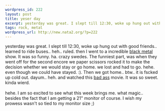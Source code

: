 ```yaml
--- 
wordpress_id: 222
layout: post
title: yeser day
excerpt: yesterday was great. I slept till 12:30, woke up hung out with good friends.. learned to ride buses.. heh.. ruled. then I went to a incredible black metal show. It was so funny. ha. crazy swedes. The funniest part, was when they went off for the second encore we paper scissors rocked it to make the decision whether we would stay or go home. we lost and h...
tags: rock, metal
wordpress_url: http://new.nata2.org/?p=222
---
```

yesterday was great. I slept till 12:30, woke up hung out with good friends.. learned to ride buses.. heh.. ruled. then I went to a incredible <a href="http://www.dimmu-borgir.com/">black metal</a> show. It was so funny. ha. crazy swedes. The funniest part, was when they went off for the second encore we paper scissors rocked it to make the decision whether we would stay or go home. we lost and had to go. hehe. even though we could have stayed. :). Then we got home.. btw.. it is fscked up cold out. dayum.. heh. and watched this <a href="http://www.amazon.com/exec/obidos/ASIN/B00005LK99/nata2productions">bad ass</a> movie. It was so sweet. kinda wierd. <br/><br/>hehe. I am so excited to see what this week brings me. what magic.. besides the fact that I am getting a 21" monitor of course. I wish my prowess wasn't so tied to my monitor size ;)
